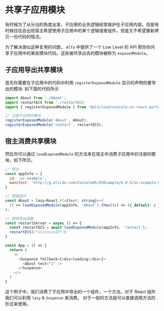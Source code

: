 
# 共享子应用模块

有时候为了从分治的角度出发，子应用的业务逻辑经常维护在子应用内部。但是有时候往往会出现宿主希望使用子应用中的某个逻辑或者组件，但是又不希望重新拷贝一份代码的情况。

为了解决类似这种复用的问题， `Alfa` 中提供了一个 Low Level 的 API 帮你你共享子应用中的某些模块代码。这些被共享出去的模块被称为 `exposedModule`。

## 子应用导出共享模块

首先你需要在子应用中的代码中利用 `registerExposedModule` 显示的声明你要导出的模块. 如下面的代码所示

```javascript
import About from './About';
import restartECS from './restartECS'
import { registerExposedModule } from '@alicloud/console-os-react-portal';

// 注册子应用的模块
registerExposedModule('About', About);
registerExposedModule('restart', restartECS);

```

## 宿主消费共享模块

然后你可以通过 `loadExposedModule` 的方法来在宿主中消费子应用中的注册的模块，如下所示。

```javascript
// 宿主
const appInfo = {
  id: 'os-example',
  manifest: 'http://g.alicdn.com/ConsoleOS/OSExample/0.0.5/os-example.manifest.json'
}

// 使用组件
const About = lazy<React.FC<{test: string}>>(
  () => loadExposedModule(appInfo, 'About').then((c) => ({ default: c }))
);

// 使用导出函数
const restartServer = async () => {
  const restartECS = await loadExposedModule(appInfo, 'restart');
  restartECS(/*instanceID*/) 
}

const App = () => {
  return (
    <>
      <Suspense fallback={<div>loading</div>}>
        <About test="1" />
      </Suspense>
    </>
  )
}
```

这个例子中，我们消费了子应用中导出的一个组件，一个方法。对于 React 组件我们可以利用 `lazy` & `Suspense` 来消费。 对于一般的方法就可以直接调用方法的形式来使用。